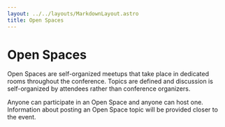 ```yaml
---
layout: ../../layouts/MarkdownLayout.astro
title: Open Spaces
---
```


# Open Spaces

Open Spaces are self-organized meetups that take place in dedicated rooms throughout the conference. Topics are defined and discussion is self-organized by attendees rather than conference organizers.

Anyone can participate in an Open Space and anyone can host one. Information about posting an Open Space topic will be provided closer to the event.
